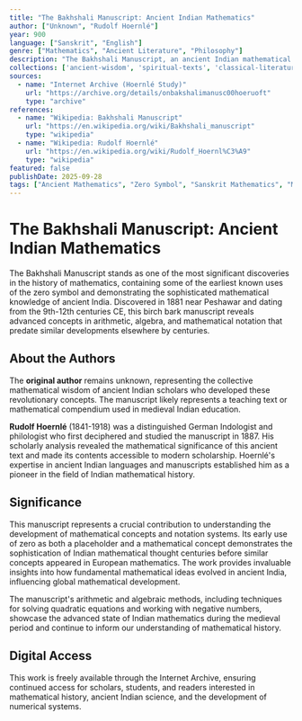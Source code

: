 ```yaml
---
title: "The Bakhshali Manuscript: Ancient Indian Mathematics"
author: ["Unknown", "Rudolf Hoernlé"]
year: 900
language: ["Sanskrit", "English"]
genre: ["Mathematics", "Ancient Literature", "Philosophy"]
description: "The Bakhshali Manuscript, an ancient Indian mathematical treatise from the 9th-12th centuries, represents one of the earliest known uses of the zero symbol and sophisticated mathematical concepts. This groundbreaking work was deciphered and published by Rudolf Hoernlé in 1887, revealing the advan..."
collections: ['ancient-wisdom', 'spiritual-texts', 'classical-literature']
sources:
  - name: "Internet Archive (Hoernlé Study)"
    url: "https://archive.org/details/onbakshalimanusc00hoeruoft"
    type: "archive"
references:
  - name: "Wikipedia: Bakhshali Manuscript"
    url: "https://en.wikipedia.org/wiki/Bakhshali_manuscript"
    type: "wikipedia"
  - name: "Wikipedia: Rudolf Hoernlé"
    url: "https://en.wikipedia.org/wiki/Rudolf_Hoernl%C3%A9"
    type: "wikipedia"
featured: false
publishDate: 2025-09-28
tags: ["Ancient Mathematics", "Zero Symbol", "Sanskrit Mathematics", "Medieval India", "Rudolf Hoernlé", "Mathematical Manuscripts", "Arithmetic", "Algebra", "Bakhshali", "Indian Science", "Mathematical History"]
---
```


# The Bakhshali Manuscript: Ancient Indian Mathematics

The Bakhshali Manuscript stands as one of the most significant discoveries in the history of mathematics, containing some of the earliest known uses of the zero symbol and demonstrating the sophisticated mathematical knowledge of ancient India. Discovered in 1881 near Peshawar and dating from the 9th-12th centuries CE, this birch bark manuscript reveals advanced concepts in arithmetic, algebra, and mathematical notation that predate similar developments elsewhere by centuries.

## About the Authors

The **original author** remains unknown, representing the collective mathematical wisdom of ancient Indian scholars who developed these revolutionary concepts. The manuscript likely represents a teaching text or mathematical compendium used in medieval Indian education.

**Rudolf Hoernlé** (1841-1918) was a distinguished German Indologist and philologist who first deciphered and studied the manuscript in 1887. His scholarly analysis revealed the mathematical significance of this ancient text and made its contents accessible to modern scholarship. Hoernlé's expertise in ancient Indian languages and manuscripts established him as a pioneer in the field of Indian mathematical history.

## Significance

This manuscript represents a crucial contribution to understanding the development of mathematical concepts and notation systems. Its early use of zero as both a placeholder and a mathematical concept demonstrates the sophistication of Indian mathematical thought centuries before similar concepts appeared in European mathematics. The work provides invaluable insights into how fundamental mathematical ideas evolved in ancient India, influencing global mathematical development.

The manuscript's arithmetic and algebraic methods, including techniques for solving quadratic equations and working with negative numbers, showcase the advanced state of Indian mathematics during the medieval period and continue to inform our understanding of mathematical history.

## Digital Access

This work is freely available through the Internet Archive, ensuring continued access for scholars, students, and readers interested in mathematical history, ancient Indian science, and the development of numerical systems.